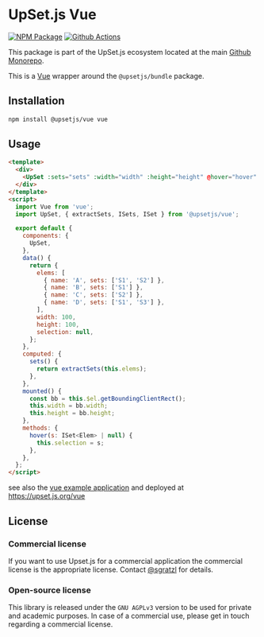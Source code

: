 # UpSet.js Vue

[![NPM Package][npm-image]][npm-url] [![Github Actions][github-actions-image]][github-actions-url]

This package is part of the UpSet.js ecosystem located at the main [Github Monorepo](https://github.com/upsetjs/upsetjs).

This is a [Vue](https://vuejs.org) wrapper around the `@upsetjs/bundle` package.

## Installation

```sh
npm install @upsetjs/vue vue
```

## Usage

```html
<template>
  <div>
    <UpSet :sets="sets" :width="width" :height="height" @hover="hover" :selection="selection"></UpSet>
  </div>
</template>
<script>
  import Vue from 'vue';
  import UpSet, { extractSets, ISets, ISet } from '@upsetjs/vue';

  export default {
    components: {
      UpSet,
    },
    data() {
      return {
        elems: [
          { name: 'A', sets: ['S1', 'S2'] },
          { name: 'B', sets: ['S1'] },
          { name: 'C', sets: ['S2'] },
          { name: 'D', sets: ['S1', 'S3'] },
        ],
        width: 100,
        height: 100,
        selection: null,
      };
    },
    computed: {
      sets() {
        return extractSets(this.elems);
      },
    },
    mounted() {
      const bb = this.$el.getBoundingClientRect();
      this.width = bb.width;
      this.height = bb.height;
    },
    methods: {
      hover(s: ISet<Elem> | null) {
        this.selection = s;
      },
    },
  };
</script>
```

see also the [vue example application](https://github.com/com/upsetjs/upsetjs/tree/master/packags/vue-example) and deployed at https://upset.js.org/vue

## License

### Commercial license

If you want to use Upset.js for a commercial application the commercial license is the appropriate license. Contact [@sgratzl](mailto:sam@sgratzl.com) for details.

### Open-source license

This library is released under the `GNU AGPLv3` version to be used for private and academic purposes. In case of a commercial use, please get in touch regarding a commercial license.

[npm-image]: https://badge.fury.io/js/%40upsetjs%2Fvue.svg
[npm-url]: https://npmjs.org/package/@upsetjs/vue
[github-actions-image]: https://github.com/sgratzl/upsetjs/workflows/nodeci/badge.svg
[github-actions-url]: https://github.com/sgratzl/upsetjs/actions

